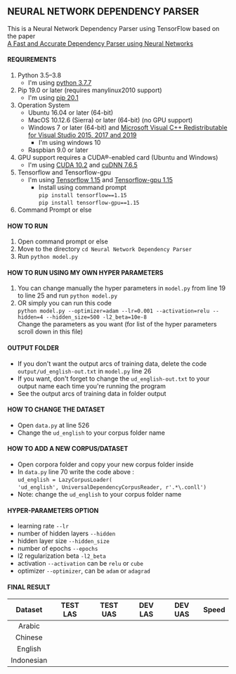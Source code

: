 ## NEURAL NETWORK DEPENDENCY PARSER
This is a Neural Network Dependency Parser using TensorFlow based on the paper  
[A Fast and Accurate Dependency Parser using Neural Networks](https://www.aclweb.org/anthology/D14-1082.pdf)  

#### REQUIREMENTS
1. Python 3.5–3.8  
   - I'm using [python 3.7.7](https://www.python.org/downloads/release/python-377/)
2. Pip 19.0 or later (requires manylinux2010 support)
   - I'm using [pip 20.1](https://pip.pypa.io/en/stable/)
3. Operation System
   - Ubuntu 16.04 or later (64-bit)
   - MacOS 10.12.6 (Sierra) or later (64-bit) (no GPU support)
   - Windows 7 or later (64-bit) and [Microsoft Visual C++ Redistributable for Visual Studio 2015, 2017 and 2019](https://support.microsoft.com/en-us/help/2977003/the-latest-supported-visual-c-downloads)
     - I'm using windows 10
   - Raspbian 9.0 or later
4. GPU support requires a CUDA®-enabled card (Ubuntu and Windows)
   - I'm using [CUDA 10.2](https://developer.nvidia.com/cuda-downloads) and [cuDNN 7.6.5](https://developer.nvidia.com/rdp/cudnn-download)
5. Tensorflow and Tensorflow-gpu
   - I'm using [Tensorflow 1.15](https://www.tensorflow.org/install/pip) and [Tensorflow-gpu 1.15](https://www.tensorflow.org/install/pip)
     - Install using command prompt  
       `pip install tensorflow==1.15`  
       `pip install tensorflow-gpu==1.15`  
6. Command Prompt or else

#### HOW TO RUN
1. Open command prompt or else
2. Move to the directory `cd Neural Network Dependency Parser`
3. Run `python model.py`

#### HOW TO RUN USING MY OWN HYPER PARAMETERS
1. You can change manually the hyper parameters in `model.py` from line 19 to line 25 and run `python model.py`
2. OR simply you can run this code  
   `python model.py --optimizer=adam --lr=0.001 --activation=relu --hidden=4 --hidden_size=500 -l2_beta=10e-8`   
   Change the parameters as you want (for list of the hyper parameters scroll down in this file)

#### OUTPUT FOLDER
- If you don't want the output arcs of training data, delete the code `output/ud_english-out.txt` in `model.py` line 26  
- If you want, don't forget to change the `ud_english-out.txt` to your output name each time you're running the program  
- See the output arcs of training data in folder output

#### HOW TO CHANGE THE DATASET
- Open `data.py` at line 526
- Change the `ud_english` to your corpus folder name

#### HOW TO ADD A NEW CORPUS/DATASET
- Open corpora folder and copy your new corpus folder inside
- In `data.py` line 70 write the code above :  
  `ud_english = LazyCorpusLoader(`  
  `'ud_english', UniversalDependencyCorpusReader, r'.*\.conll')`  
- Note: change the `ud_english` to your corpus folder name

#### HYPER-PARAMETERS OPTION
- learning rate `--lr`
- number of hidden layers `--hidden`
- hidden layer size `--hidden_size`
- number of epochs `--epochs`
- l2 regularization beta `-l2_beta`
- activation `--activation` can be `relu` or `cube`
- optimizer `--optimizer`, can be `adam` or `adagrad`

#### FINAL RESULT

|   Dataset   | TEST LAS | TEST UAS | DEV LAS | DEV UAS | Speed |
|:-----------:|:--------:|:--------:|:-------:|:-------:|:-----:|
| Arabic      |          |          |         |         |       |
| Chinese     |          |          |         |         |       |
| English     |          |          |         |         |       |
| Indonesian  |          |          |         |         |       |
